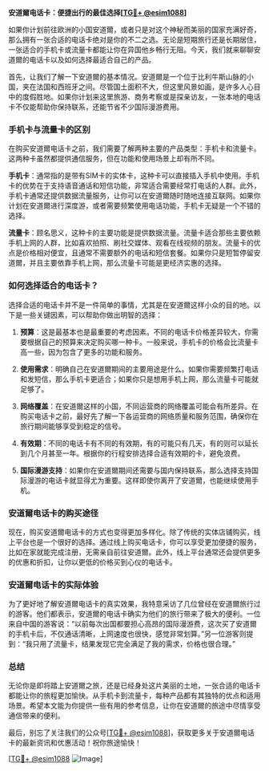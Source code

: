 **安道爾电话卡：便捷出行的最佳选择[[TG💪+ @esim1088](https://t.me/s/esim1088)]**

如果你计划前往欧洲的小国安道爾，或者只是对这个神秘而美丽的国家充满好奇，那么拥有一张合适的电话卡绝对是你的不二之选。无论是短期旅行还是长期居住，一张适合的手机卡或流量卡都能让你在异国他乡畅行无阻。今天，我们就来聊聊安道爾的电话卡以及如何选择最适合自己的产品。

首先，让我们了解一下安道爾的基本情况。安道爾是一个位于比利牛斯山脉的小国，夹在法国和西班牙之间。尽管国土面积不大，但这里风景如画，是许多人心目中的度假胜地。如果你计划来这里旅游、商务考察或是探亲访友，一张本地的电话卡不仅能帮助你保持联系，还能节省不少国际漫游费用。

### 手机卡与流量卡的区别

在购买安道爾电话卡之前，我们需要了解两种主要的产品类型：手机卡和流量卡。这两种卡虽然都提供通信服务，但在功能和使用场景上却有所不同。

**手机卡**：通常指的是带有SIM卡的实体卡，这种卡可以直接插入手机中使用。手机卡的优势在于支持语音通话和短信功能，非常适合需要经常打电话的人群。此外，手机卡通常还提供数据流量服务，让你可以在安道爾随时随地连接互联网。如果你计划在安道爾进行深度游，或者需要频繁使用电话功能，手机卡无疑是一个不错的选择。

**流量卡**：顾名思义，这种卡的主要功能是提供数据流量。流量卡适合那些主要依赖手机上网的人群，比如喜欢拍照、刷社交媒体、观看在线视频的朋友。流量卡的优点是价格相对便宜，且通常不需要额外的电话和短信套餐。如果你只是短暂停留安道爾，并且主要依靠手机上网，那么流量卡可能是更经济实惠的选择。

### 如何选择适合的电话卡？

选择合适的电话卡并不是一件简单的事情，尤其是在安道爾这样小众的目的地。以下是一些关键因素，可以帮助你做出明智的选择：

1. **预算**：这是最基本也是最重要的考虑因素。不同的电话卡价格差异较大，你需要根据自己的预算来决定购买哪一种卡。一般来说，手机卡的价格会比流量卡高一些，因为包含了更多的功能和服务。

2. **使用需求**：明确自己在安道爾期间的主要用途是什么。如果你需要频繁打电话和发短信，那么手机卡更适合；如果你只是想用手机上网，那么流量卡可能就足够了。

3. **网络覆盖**：在安道爾这样的小国，不同运营商的网络覆盖可能会有所差异。在购买电话卡之前，最好先了解一下各运营商的网络质量和服务范围，确保你在旅行期间能够享受到稳定的信号。

4. **有效期**：不同的电话卡有不同的有效期，有的可能只有几天，有的则可以延长到几个月甚至一年。根据你的行程安排选择合适有效期的卡，避免浪费。

5. **国际漫游支持**：如果你在安道爾期间还需要与国内保持联系，那么选择支持国际漫游的电话卡就显得尤为重要。这样即使你离开了安道爾，也能继续使用手机。

### 安道爾电话卡的购买途径

现在，购买安道爾电话卡的方式也变得更加多样化。除了传统的实体店铺购买，线上平台也是一个很好的选择。通过线上购买电话卡，你可以享受更加便捷的服务，比如在家就能完成注册，无需亲自前往安道爾。此外，线上平台通常还会提供更多的优惠和折扣，让你以更低的价格买到心仪的电话卡。

### 安道爾电话卡的实际体验

为了更好地了解安道爾电话卡的真实效果，我特意采访了几位曾经在安道爾旅行过的游客。他们都表示，安道爾的电话卡确实为他们的旅行带来了极大的便利。一位来自中国的游客说：“以前每次出国都要担心高昂的国际漫游费，这次买了安道爾的手机卡后，不仅通话清晰，上网速度也很快，感觉非常划算。”另一位游客则提到：“我只用了流量卡，结果发现它完全满足了我的需求，价格也很合理。”

### 总结

无论你是即将踏上安道爾之旅，还是已经身处这片美丽的土地，一张合适的电话卡都能让你的旅程更加愉快。从手机卡到流量卡，每种产品都有其独特的优点和适用场景。希望本文能为你提供一些有用的参考信息，让你在安道爾的旅途中尽情享受通信带来的便利。

最后，别忘了关注我们的公众号[[TG💪+ @esim1088](https://t.me/s/esim1088)]，获取更多关于安道爾电话卡的最新资讯和优惠活动！祝你旅途愉快！

[[TG💪+ @esim1088](https://t.me/s/esim1088) ![Image](https://i.postimg.cc/4NQfJmqS/Snipaste-2025-05-13-00-14-12.png)]